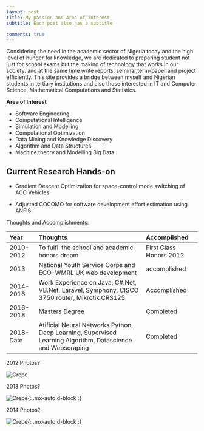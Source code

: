 ```yaml
---
layout: post
title: My passion and Area of interest
subtitle: Each post also has a subtitle

comments: true
---
```


Considering the need in the academic sector of Nigeria today and the high level of hunger for knowledge, we are dedicated to preparing student not just for school exams but the making of technology that works in our society. and at the same time write reports, seminar,term-paper and project efficiently. This site provides a bridge between myself and Nigerian students in tertiary institutions and also those interested in IT and Computer Science, Mathematical Computations and Statistics. 

**Area of Interest**
- Software Engineering
- Computational Intelligence
- Simulation and Modelling
- Computational Optimization
- Data Mining and Knowledge Discovery
- Algorithm and Data Structures
- Machine theory and Modelling Big Data

## Current Research Hands-on
- Gradient Descent Optimization for space-control mode switching of ACC Vehicles

- Adjusted COCOMO for software development effort estimation using ANFIS

Thoughts and Accomplishments:

| Year | Thoughts | Accomplished |
| :------ |:--- | :--- |
| 2010-2012 | To fulfil the school and academic honors dream | First Class Honors 2012 |
| 2013 | National Youth Service Corps and ECO-WMRL UK web development  | accomplished |
| 2014-2016 | Work Experience on Java, C#.Net, VB.Net, Laravel, Symphony, CISCO 3750 router, Mikrotik CRS125 | Accomplished |
| 2016-2018 |Masters Degree | Completed |
| 2018-Date |Atificial Neural Networks Python, Deep Learning, Supervised Learning Algorithm, Datascience and Webscraping | Completed |


2012 Photos?

![Crepe](https://scontent.fabb1-1.fna.fbcdn.net/v/t1.0-0/c52.0.206.206a/p206x206/541108_536514489696472_440459272_n.jpg?_nc_cat=102&_nc_sid=da31f3&_nc_eui2=AeE5R_zZlSY9KyCx4rL_JIR4OmYuvI0SfUQ6Zi68jRJ9RO82wV3tKQNIhb_f4_uNWNc&_nc_oc=AQnifGaj1hF929RzyMXvYKWSQwNegNcY1rrJuBwS5xUZKowktM9025rHNXxDoXcyOU8&_nc_ht=scontent.fabb1-1.fna&oh=92e28833951c7d546bf73bad771be368&oe=5F053E24)

2013 Photos?

![Crepe](https://scontent.fabb1-1.fna.fbcdn.net/v/t31.0-0/c34.0.206.206a/p206x206/861285_10200163926279947_327317589_o.jpg?_nc_cat=107&_nc_sid=da31f3&_nc_eui2=AeHqw1EzZ_GNKmnSbjU7uMK3puMU38jiuy2m4xTfyOK7LdimIsSgEVZTRavnzX8uZqg&_nc_oc=AQlKfxeaL_BjgQ1SiInwnYA80AzwUjessft3SCTmedlkRveTWhwJd8zRFSaxFsJtwak&_nc_ht=scontent.fabb1-1.fna&oh=eb616ee5b5375722a68432c0f954b152&oe=5F050C18){: .mx-auto.d-block :}

2014 Photos?

![Crepe](https://scontent.fabb1-1.fna.fbcdn.net/v/t31.0-0/c0.0.206.206a/p206x206/12273817_458436484358347_9059929258554932316_o.jpg?_nc_cat=111&_nc_sid=da31f3&_nc_eui2=AeEgNXod2rRoqsWy6JqNLPj57kXQrwmhjG_uRdCvCaGMb29B7sVz9jye0uyqA990jdY&_nc_oc=AQmZRHkCNWA8EyTVa6or7Mue1KSowmDBSpBoOug2fDe4w0Uizb7nWYXkbTS-ZY645NI&_nc_ht=scontent.fabb1-1.fna&oh=82786e1ee2fd6297018c52fcba2536df&oe=5F04C7D9){: .mx-auto.d-block :}


